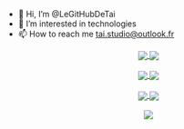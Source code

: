 - 👋 Hi, I’m @LeGitHubDeTai
- 👀 I’m interested in technologies
- 📫 How to reach me <tai.studio@outlook.fr>

<p align="center">
  <a href="https://github.com/LeGitHubDeTai">
    <img align="center" src="https://github-readme-stats.vercel.app/api?username=LeGitHubDeTai&show_icons=true&theme=tokyonight&border_radius=10" />
  </a>
  <a href="https://github.com/LeGitHubDeTai">
    <img align="center" src="https://github-readme-stats.vercel.app/api/top-langs/?username=LeGitHubDeTai&layout=compact&theme=dark&border_radius=10" />
  </a>
  <br/>
  <br/>
  <a href="https://github.com/LeGitHubDeTai/AnimeBack">
    <img align="center" src="https://github-readme-stats.vercel.app/api/pin/?username=LeGitHubDeTai&repo=AnimeBack&theme=dark&border_radius=10" />
  </a>
  <a href="https://github.com/TaiStudio/Sofia">
    <img align="center" src="https://github-readme-stats.vercel.app/api/pin/?username=TaiStudio&repo=Sofia&theme=dark&border_radius=10" />
  </a>
  <br/>
  <br/>
  <a href="https://github.com/TaiStudio/Noa">
    <img align="center" src="https://github-readme-stats.vercel.app/api/pin/?username=TaiStudio&repo=Noa&theme=dark&border_radius=10" />
  </a>
  <a href="https://github.com/LeGitHubDeTai/TwitchChat">
    <img align="center" src="https://github-readme-stats.vercel.app/api/pin/?username=LeGitHubDeTai&repo=TwitchChat&theme=dark&border_radius=10" />
  </a>
  <br/>
  <br/>
  <a href="https://github.com/LeGitHubDeTai/github-to-discord">
    <img align="center" src="https://github-readme-stats.vercel.app/api/pin/?username=LeGitHubDeTai&repo=github-to-discord&theme=dark&border_radius=10" />
  </a>
</p>
